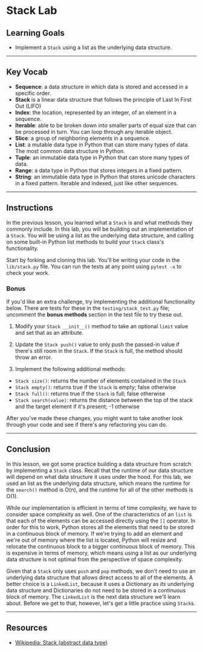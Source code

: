 # Stack Lab

## Learning Goals

- Implement a `Stack` using a list as the underlying data structure.

***

## Key Vocab

- **Sequence**: a data structure in which data is stored and accessed in a
specific order.
- **Stack** is a linear data structure that follows the principle of Last In
First Out (LIFO)
- **Index**: the location, represented by an integer, of an element in a
sequence.
- **Iterable**: able to be broken down into smaller parts of equal size that
can be processed in turn. You can loop through any iterable object.
- **Slice**: a group of neighboring elements in a sequence.
- **List**: a mutable data type in Python that can store many types of data.
The most common data structure in Python.
- **Tuple**: an immutable data type in Python that can store many types of
data.
- **Range**: a data type in Python that stores integers in a fixed pattern.
- **String**: an immutable data type in Python that stores unicode characters
in a fixed pattern. Iterable and indexed, just like other sequences.

***

## Instructions

In the previous lesson, you learned what a `Stack` is and what methods they
commonly include. In this lab, you will be building out an implementation of a
`Stack`. You will be using a list as the underlying data structure, and
calling on some built-in Python list methods to build your `Stack` class's
functionality.

Start by forking and cloning this lab. You'll be writing your code in the
`lib/stack.py` file. You can run the tests at any point using `pytest -x` to
check your work.

### Bonus

If you'd like an extra challenge, try implementing the additional functionality
below. There are tests for these in the `testing/stack_test.py` file; uncomment the
**bonus methods** section in the test file to try these out.

1. Modify your `Stack __init__()` method to take an optional `limit` value and
   set that as an attribute.

2. Update the `Stack push()` value to only push the passed-in value if there's
   still room in the `Stack`. If the `Stack` is full, the method should throw an
   error.

3. Implement the following additional methods:

- `Stack size()`: returns the number of elements contained in the `Stack`
- `Stack empty()`: returns true if the `Stack` is empty; false otherwise
- `Stack full()`: returns true if the `Stack` is full; false otherwise
- `Stack search(value)`: returns the distance between the top of the stack and the
  target element if it's present; -1 otherwise

After you've made these changes, you might want to take another look through
your code and see if there's any refactoring you can do.

***

## Conclusion

In this lesson, we got some practice building a data structure from scratch by
implementing a `Stack` class. Recall that the runtime of our data structure will
depend on what data structure it uses under the hood. For this lab, we used an
list as the underlying data structure, which means the runtime for the
`search()` method is O(n), and the runtime for all of the other methods is O(1).

While our implementation is efficient in terms of time complexity, we have to
consider space complexity as well. One of the characteristics of an `list` is
that each of the elements can be accessed directly using the `[]` operator. In
order for this to work, Python stores all the elements that need to be stored
 in a continuous block of memory. If we're trying to add an element and we're out
 of memory where the
list is located, Python will resize and relocate the continuous block to a bigger
continuous block of memory. This is expensive
in terms of memory, which means using a list as our underlying data structure
is not optimal from the perspective of space complexity.

Given that a `Stack` only uses `push` and `pop` methods, we don't need to use an
underlying data structure that allows direct access to all of the elements. A
better choice is a `LinkedList`, because it uses a Dictionary as _its_ underlying data
structure and Dictionaries do not need to be stored in a continuous block of memory.
The `LinkedList` is the next data structure we'll learn about. Before we get to
that, however, let's get a little practice using `Stack`s.

***

## Resources

- [Wikipedia: Stack (abstract data type)][stack]

[stack]: https://en.wikipedia.org/wiki/Stack_(abstract_data_type)
